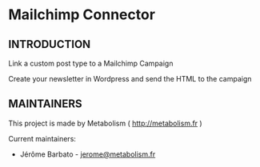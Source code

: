 # Mailchimp Connector

INTRODUCTION
------------

Link a custom post type to a Mailchimp Campaign

Create your newsletter in Wordpress and send the HTML to the campaign

        
MAINTAINERS
-----------

This project is made by Metabolism ( http://metabolism.fr )

Current maintainers:
 * Jérôme Barbato - jerome@metabolism.fr
